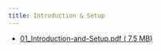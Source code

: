 ```yaml
---
title: Introduction & Setup
---
```


- [01_Introduction-and-Setup.pdf ( <i class="far fa-file-pdf"></i> 7.5 MB)](../../files/slides/01_Introduction-and-Setup.pdf)
